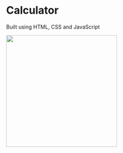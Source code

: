 # Calculator 

Built using HTML, CSS and JavaScript

<img src="https://github.com/Shchuda/Calculator/assets/137898720/c5a3eb81-c0a9-4d81-87ee-5186e19cf867" width="298" height="300" />


